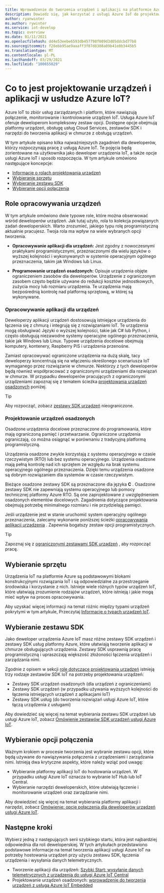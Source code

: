 ```yaml
---
title: Wprowadzenie do tworzenia urządzeń i aplikacji na platformie Azure IoT
description: Dowiedz się, jak korzystać z usługi Azure IoT do projektowania urządzeń osadzonych i kompilowania aplikacji w chmurze obsługujących urządzenia.
author: ryanwinter
ms.author: rywinter
ms.service: iot-develop
ms.topic: overview
ms.date: 01/11/2021
ms.openlocfilehash: dd4e53eebe6593db457798f009d3d05ddcbd77b8
ms.sourcegitcommit: f28ebb95ae9aaaff3f87d8388a09b41e0b3445b5
ms.translationtype: MT
ms.contentlocale: pl-PL
ms.lasthandoff: 03/29/2021
ms.locfileid: "100655029"
---
```

# <a name="what-is-azure-iot-device-and-application-development"></a>Co to jest projektowanie urządzeń i aplikacji w usłudze Azure IoT?

Azure IoT to zbiór usług zarządzanych i platform, które nawiązują połączenie, monitorowanie i kontrolowanie urządzeń IoT. Usługa Azure IoT oferuje deweloperom kompleksowy zestaw opcji. Dostępne opcje obejmują platformy urządzeń, obsługę usług Cloud Services, zestawów SDK i narzędzi do tworzenia aplikacji w chmurze z obsługą urządzeń.

W tym artykule opisano kilka najważniejszych zagadnień dla deweloperów, którzy rozpoczynają pracę z usługą Azure IoT. Te pojęcia będą zorientowane na użytkownika jako deweloper urządzenia IoT, a także opcje usługi Azure IoT i sposób rozpoczęcia. W tym artykule omówiono następujące koncepcje:
- [Informacje o rolach projektowania urządzeń](#device-development-roles)
- [Wybieranie sprzętu](#choosing-your-hardware)
- [Wybieranie zestawu SDK](#choosing-an-sdk)
- [Wybieranie opcji połączenia](#selecting-connection-options)

## <a name="device-development-roles"></a>Role opracowywania urządzeń
W tym artykule omówiono dwie typowe role, które można obserwować wśród deweloperów urządzeń. Jak tutaj użyto, rola to kolekcja powiązanych zadań deweloperskich. Warto zrozumieć, jakiego typu rolę programistyczną aktualnie pracujesz. Twoja rola ma wpływ na wiele wybranych opcji tworzenia.

* **Opracowywanie aplikacji dla urządzeń:** Jest zgodny z nowoczesnymi praktykami programistycznymi, przeznaczonymi dla wielu języków o wyższej kolejności i wykonywanych w systemie operacyjnym ogólnego przeznaczenia, takim jak Windows lub Linux.

* **Programowanie urządzeń osadzonych:** Opisuje urządzenia objęte ograniczeniem zasobów dla deweloperów. Urządzenie z ograniczonym zasobem często będzie używane do redukcji kosztów jednostkowych, zużycia mocy lub rozmiaru urządzenia. Te urządzenia mają bezpośrednią kontrolę nad platformą sprzętową, w której są wykonywane.

### <a name="device-application-development"></a>Opracowywanie aplikacji dla urządzeń
Deweloperzy aplikacji urządzeń dostosowują istniejące urządzenia do łączenia się z chmurą i integrują się z rozwiązaniami IoT. Te urządzenia mogą obsługiwać Języki o wyższej kolejności, takie jak C# lub Python, i często obsługują niezawodne systemy operacyjne ogólnego przeznaczenia, takie jak Windows lub Linux. Typowe urządzenia docelowe obejmują komputery, kontenery, Raspberry PiS i urządzenia przenośne. 

Zamiast opracowywać ograniczone urządzenia na dużą skalę, tacy deweloperzy koncentrują się na włączeniu określonego scenariusza IoT wymaganego przez rozwiązanie w chmurze. Niektórzy z tych deweloperów będą również współpracować z ograniczonymi urządzeniami dla rozwiązań w chmurze. W przypadku deweloperów pracujących z ograniczonymi urządzeniami zapoznaj się z tematem ścieżka [projektowania urządzeń osadzonych](#embedded-device-development) poniżej.

> [!TIP]
> Aby rozpocząć, zobacz [zestawy SDK urządzeń](about-iot-sdks.md#unconstrained-device-sdks) nieograniczone.

### <a name="embedded-device-development"></a>Projektowanie urządzeń osadzonych
Osadzone urządzenia docelowe przeznaczone do programowania, które mają ograniczoną pamięć i przetwarzanie. Ograniczone urządzenia ograniczają, co można osiągnąć w porównaniu z tradycyjną platformą programistyczną.

Urządzenia osadzone zwykle korzystają z systemu operacyjnego w czasie rzeczywistym (RTO) lub bez systemu operacyjnego. Urządzenia osadzone mają pełną kontrolę nad ich sprzętem ze względu na brak systemu operacyjnego ogólnego przeznaczenia. Dzięki temu urządzenia osadzone są dobrym rozwiązaniem dla systemów w czasie rzeczywistym.

Bieżące osadzone zestawy SDK są przeznaczone dla języka **C** . Osadzone zestawy SDK nie zapewniają systemu operacyjnego lub pomocy technicznej platformy Azure RTO. Są one zaprojektowane z uwzględnieniem osadzonych elementów docelowych. Zagadnienia dotyczące projektowania obejmują potrzebę minimalnego rozmiaru i nie przydzielają pamięci.

Jeśli urządzenie jest w stanie uruchomić system operacyjny ogólnego przeznaczenia, zalecamy wykonanie poniższej ścieżki [opracowywania aplikacji urządzenia](#device-application-development) . Zapewnia bogatszy zestaw opcji programistycznych.

> [!TIP]
> Zapoznaj się z [ograniczonymi zestawami SDK urządzeń](about-iot-sdks.md#constrained-device-sdks) , aby rozpocząć pracę.

## <a name="choosing-your-hardware"></a>Wybieranie sprzętu
Urządzenia IoT na platformie Azure są podstawowymi blokami konstrukcyjnymi rozwiązania IoT i są odpowiedzialne za przestrzeganie środowiska i korzystanie z nich. Istnieje wiele różnych typów urządzeń IoT, które ułatwiają zrozumienie rodzajów urządzeń, które istnieją i jakie mogą mieć wpływ na proces opracowywania.

Aby uzyskać więcej informacji na temat różnic między typami urządzeń pokrytymi w tym artykule, Przeczytaj [Informacje o typach urządzeń IoT](concepts-iot-device-types.md).

## <a name="choosing-an-sdk"></a>Wybieranie zestawu SDK
Jako deweloper urządzenia Azure IoT masz różne zestawy SDK urządzeń i zestawy SDK usług platformy Azure, które ułatwiają tworzenie aplikacji w chmurze obsługujących urządzenia. Zestawy SDK usprawnią pracę programistyczną i upraszczają większość złożoności łączenia urządzeń i zarządzania nimi. 

Zgodnie z opisem w sekcji [role dotyczące projektowania urządzeń](#device-development-roles) istnieją trzy rodzaje zestawów SDK IoT na potrzeby projektowania urządzeń:
- Zestawy SDK urządzeń osadzonych (dla urządzeń z ograniczeniami)
- Zestawy SDK urządzeń (w przypadku używania wyższych kolejności do łączenia istniejących urządzeń z aplikacjami IoT)
- Zestawy SDK usług (do tworzenia rozwiązań usługi Azure IoT, które łączą urządzenia z usługami)

Aby dowiedzieć się więcej na temat wybierania zestawu SDK urządzeń lub usługi Azure IoT, zobacz [Omówienie zestawów SDK urządzeń usługi Azure IoT](about-iot-sdks.md).

## <a name="selecting-connection-options"></a>Wybieranie opcji połączenia
Ważnym krokiem w procesie tworzenia jest wybranie zestawu opcji, które będą używane do nawiązywania połączenia z urządzeniami i zarządzania nimi. Istnieją dwa krytyczne aspekty, które należy wziąć pod uwagę:
- Wybieranie platformy aplikacji IoT do hostowania urządzeń. W przypadku usługi Azure IoT oznacza to wybranie IoT Hub lub IoT Central.
- Wybieranie narzędzi deweloperskich, które ułatwiają łączenie i monitorowanie urządzeń oraz zarządzanie nimi.

Aby dowiedzieć się więcej na temat wybierania platformy aplikacji i narzędzi, zobacz [Omówienie: opcje połączenia dla deweloperów urządzeń usługi Azure IoT](concepts-overview-connection-options.md).

## <a name="next-steps"></a>Następne kroki
Wybierz jedną z następujących serii szybkiego startu, która jest najbardziej odpowiednia dla roli deweloperskiej. W tych artykułach przedstawiono podstawowe informacje na temat tworzenia aplikacji usługi Azure IoT na potrzeby hostowania urządzeń przy użyciu zestawu SDK, łączenia urządzenia i wysyłania danych telemetrycznych.  
- Tworzenie aplikacji dla urządzeń:  [Szybki Start: wysyłanie danych telemetrycznych z urządzenia do usługi Azure IoT Central](quickstart-send-telemetry-python.md)
- Projektowanie urządzeń osadzonych: [wprowadzenie do tworzenia urządzeń z usługą Azure IoT Embedded](quickstart-device-development.md)
